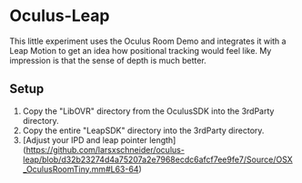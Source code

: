 # Oculus-Leap

This little experiment uses the Oculus Room Demo and integrates it with a Leap Motion to get an idea how positional tracking would feel like.
My impression is that the sense of depth is much better.

## Setup
1. Copy the "LibOVR" directory from the OculusSDK into the 3rdParty directory.
2. Copy the entire "LeapSDK" directory into the 3rdParty directory.
3. [Adjust your IPD and leap pointer length] (https://github.com/larsxschneider/oculus-leap/blob/d32b23274d4a75207a2e7968ecdc6afcf7ee9fe7/Source/OSX_OculusRoomTiny.mm#L63-64)
